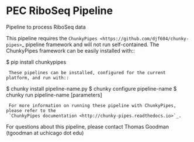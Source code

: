 PEC RiboSeq Pipeline
===

Pipeline to process RiboSeq data

This pipeline requires the
`ChunkyPipes <https://github.com/djf604/chunky-pipes>`_ pipeline framework and will not run self-contained.
The ChunkyPipes framework
can be easily installed with::

   $ pip install chunkypipes
    
     These pipelines can be installed, configured for the current platform, and run with::
    
   $ chunky install pipeline-name.py
   $ chunky configure pipeline-name
   $ chunky run pipeline-name [parameters]
               
     For more information on running these pipeline with ChunkyPipes, please refer to the
     `ChunkyPipes documentation <http://chunky-pipes.readthedocs.io>`_.
                
For questions about this pipeline, please contact Thomas Goodman (tgoodman at uchicago dot edu)
